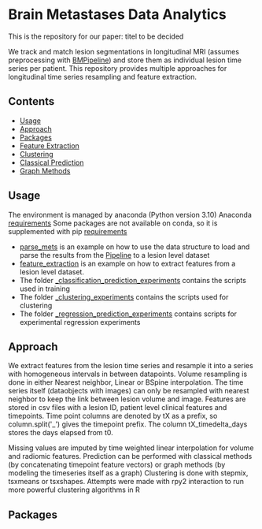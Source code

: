 # Brain Metastases Data Analytics
This is the repository for our paper: titel to be decided

We track and match lesion segmentations in longitudinal MRI (assumes preprocessing with [BMPipeline](https://github.com/Bangulli/BMPipeline)) and store them as individual lesion time series per patient.
This repository provides multiple approaches for longitudinal time series resampling and feature extraction.

## Contents
- [Usage](Usage)
- [Approach](Approach)
- [Packages](Packages)
- [Feature Extraction](feature_extraction)
- [Clustering](clustering)
- [Classical Prediction](classical_prediction)
- [Graph Methods](graph_methods)

## Usage
The environment is managed by anaconda (Python version 3.10)
Anaconda [requirements](requirements.txt)
Some packages are not available on conda, so it is supplemented with pip [requirements](requirements_pip.txt)

- [parse_mets](parse_mets.py) is an example on how to use the data structure to load and parse the results from the [Pipeline](https://github.com/Bangulli/BMPipeline) to a lesion level dataset
- [feature_extraction](feature_extraction.py) is an example on how to extract features from a lesion level dataset.
- The folder [_classification_prediction_experiments](/_classification_prediction_experiments/) contains the scripts used in training
- The folder [_clustering_experiments](/_clustering_experiments/) contains the scripts used for clustering
- The folder [_regression_prediction_experiments](/_regression_prediction_experiments/) contains scripts for experimental regression experiments

## Approach
We extract features from the lesion time series and resample it into a series with homogeneous intervals in between datapoints. Volume resampling is done in either Nearest neighbor, Linear or BSpine interpolation. The time series itself (dataobjects with images) can only be resampled with nearest neighbor to keep the link between lesion volume and image.
Features are stored in csv files with a lesion ID, patient level clinical features and timepoints. Time point columns are denoted by tX as a prefix, so column.split('_') gives the timepoint prefix.
The column tX_timedelta_days stores the days elapsed from t0.

Missing values are imputed by time weighted linear interpolation for volume and radiomic features.
Prediction can be performed with classical methods (by concatenating timepoint feature vectors) or graph methods (by modeling the timeseries itself as a graph)
Clustering is done with stepmix, tsxmeans or tsxshapes. Attempts were made with rpy2 interaction to run more powerful clustering algorithms in R

## Packages
